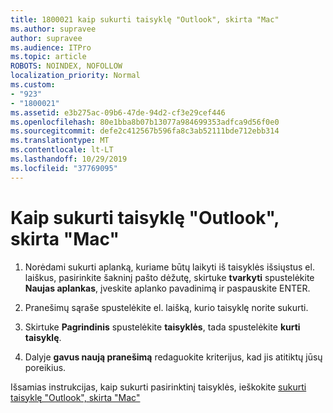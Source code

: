 ```yaml
---
title: 1800021 kaip sukurti taisyklę "Outlook", skirta "Mac"
ms.author: supravee
author: supravee
ms.audience: ITPro
ms.topic: article
ROBOTS: NOINDEX, NOFOLLOW
localization_priority: Normal
ms.custom:
- "923"
- "1800021"
ms.assetid: e3b275ac-09b6-47de-94d2-cf3e29cef446
ms.openlocfilehash: 80e1bba8b07b13077a984699353adfca9d56f0e0
ms.sourcegitcommit: defe2c412567b596fa8c3ab52111bde712ebb314
ms.translationtype: MT
ms.contentlocale: lt-LT
ms.lasthandoff: 10/29/2019
ms.locfileid: "37769095"
---
```

# <a name="how-to-create-a-rule-in-outlook-for-mac"></a>Kaip sukurti taisyklę "Outlook", skirta "Mac"

1. Norėdami sukurti aplanką, kuriame būtų laikyti iš taisyklės išsiųstus el. laiškus, pasirinkite šakninį pašto dėžutę, skirtuke **tvarkyti** spustelėkite **Naujas aplankas**, įveskite aplanko pavadinimą ir paspauskite ENTER.

2. Pranešimų sąraše spustelėkite el. laišką, kurio taisyklę norite sukurti.

3. Skirtuke **Pagrindinis** spustelėkite **taisyklės**, tada spustelėkite **kurti taisyklę**.

4. Dalyje **gavus naują pranešimą** redaguokite kriterijus, kad jis atitiktų jūsų poreikius. 

Išsamias instrukcijas, kaip sukurti pasirinktinį taisyklės, ieškokite [sukurti taisyklę "Outlook", skirta "Mac"](https://aka.ms/AA1uy0v)
  